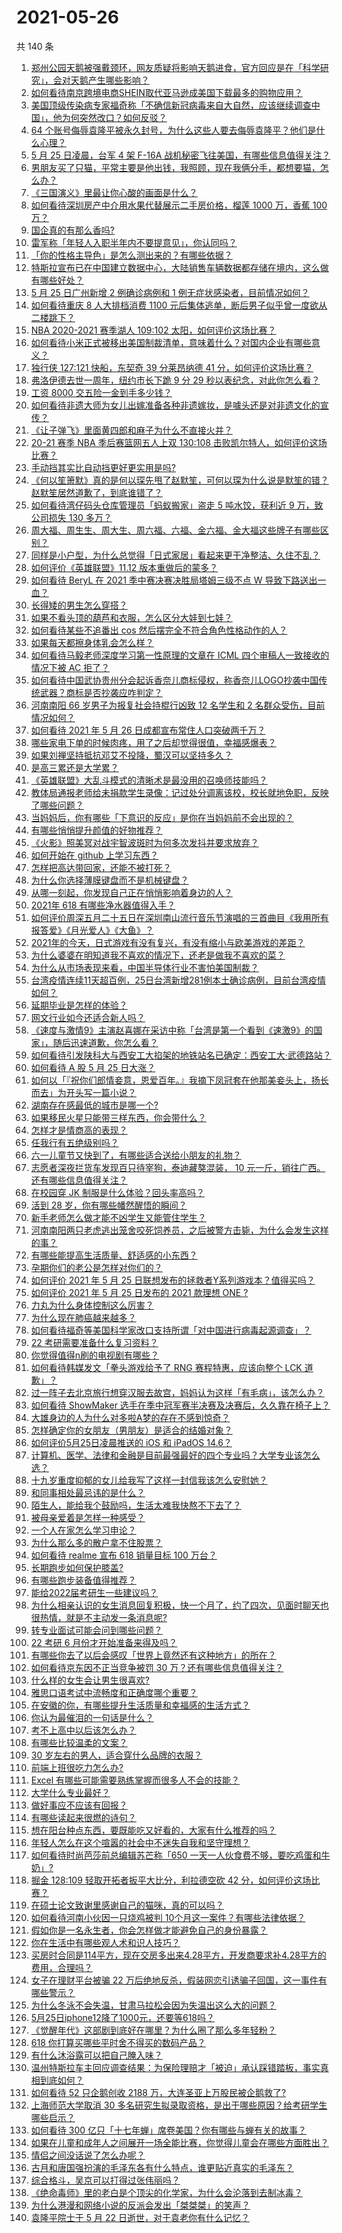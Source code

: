 # 2021-05-26

共 140 条

<!-- BEGIN -->
<!-- 最后更新时间 Wed May 26 2021 14:23:52 GMT+0800 (China Standard Time) -->

1. [郑州公园天鹅被强戴颈环，网友质疑将影响天鹅进食，官方回应是在「科学研究」，会对天鹅产生哪些影响？](https://www.zhihu.com/question/461338939)
2. [如何看待南京跨境电商SHEIN取代亚马逊成美国下载最多的购物应用？](https://www.zhihu.com/question/461229919)
3. [美国顶级传染病专家福奇称「不确信新冠病毒来自大自然，应该继续调查中国」，他为何突然改口？如何反驳？](https://www.zhihu.com/question/461117023)
4. [64
   个账号侮辱袁隆平被永久封号，为什么这些人要去侮辱袁隆平？他们是什么心理？](https://www.zhihu.com/question/461316765)
5. [5 月 25 日凌晨，台军 4 架 F-16A
   战机秘密飞往美国，有哪些信息值得关注？](https://www.zhihu.com/question/461297080)
6. [男朋友买了只猫，平常主要是他出钱，我照顾，现在我俩分手，都想要猫，怎么办？](https://www.zhihu.com/question/458381801)
7. [《三国演义》里最让你心酸的画面是什么？](https://www.zhihu.com/question/459544298)
8. [如何看待深圳房产中介用水果代替展示二手房价格，榴莲 1000 万，香蕉 100
   万？](https://www.zhihu.com/question/461327995)
9. [国企真的有那么香吗?](https://www.zhihu.com/question/459743114)
10. [雷军称「年轻人入职半年内不要提意见」，你认同吗？](https://www.zhihu.com/question/461347400)
11. [「你的性格主导色」是怎么测出来的？有哪些依据？](https://www.zhihu.com/question/461472606)
12. [特斯拉宣布已在中国建立数据中心，大陆销售车辆数据都存储在境内，这么做有哪些好处？](https://www.zhihu.com/question/461382103)
13. [5 月 25 日广州新增 2 例确诊病例和 1
    例无症状感染者，目前情况如何？](https://www.zhihu.com/question/461448583)
14. [如何看待重庆 8 人大排档消费 1100
    元后集体逃单，断后男子似乎曾一度欲从二楼跳下？](https://www.zhihu.com/question/461295626)
15. [NBA 2020-2021 赛季湖人 109:102
    太阳，如何评价这场比赛？](https://www.zhihu.com/question/461449201)
16. [如何看待小米正式被移出美国制裁清单，意味着什么？对国内企业有哪些意义？](https://www.zhihu.com/question/461450557)
17. [独行侠 127:121 快船，东契奇 39 分莱昂纳德 41
    分，如何评价这场比赛？](https://www.zhihu.com/question/461453705)
18. [弗洛伊德去世一周年，纽约市长下跪 9 分 29
    秒以表纪念，对此你怎么看？](https://www.zhihu.com/question/461467217)
19. [工资 8000 交五险一金到手多少钱？](https://www.zhihu.com/question/372675379)
20. [如何看待非遗大师为女儿出嫁准备各种非遗嫁妆，是噱头还是对非遗文化的宣传？](https://www.zhihu.com/question/461214460)
21. [《让子弹飞》里面黄四郎和麻子为什么不直接火并？](https://www.zhihu.com/question/453864740)
22. [20-21 赛季 NBA 季后赛篮网五人上双 130:108
    击败凯尔特人，如何评价这场比赛？](https://www.zhihu.com/question/461436075)
23. [手动挡其实比自动挡更好更实用是吗?](https://www.zhihu.com/question/452653431)
24. [《何以笙箫默》真的是何以琛先甩了赵默笙，可何以琛为什么说是默笙的错？赵默笙居然道歉了，到底谁错了？](https://www.zhihu.com/question/267577676)
25. [如何看待湾仔码头仓库管理员「蚂蚁搬家」盗走 5 吨水饺，获利近 9 万，致公司损失 130
    多万？](https://www.zhihu.com/question/461183162)
26. [周大福、周生生、周大生、周六福、六福、金六福、金大福这些牌子有哪些区别？](https://www.zhihu.com/question/32209352)
27. [同样是小户型，为什么总觉得「日式家居」看起来更干净整洁、久住不乱？](https://www.zhihu.com/question/456011068)
28. [如何评价《英雄联盟》11.12 版本重做后的蒙多？](https://www.zhihu.com/question/461427490)
29. [如何看待 BeryL 在 2021 季中赛决赛决胜局塔姆三级不点 W
    导致下路送出一血？](https://www.zhihu.com/question/461134288)
30. [长得矮的男生怎么穿搭？](https://www.zhihu.com/question/265389130)
31. [如果不看头顶的葫芦和衣服，怎么区分大娃到七娃？](https://www.zhihu.com/question/299656224)
32. [如何看待某些不追番出 cos 然后摆完全不符合角色性格动作的人？](https://www.zhihu.com/question/459918581)
33. [如果每天都擦身体乳会怎么样？](https://www.zhihu.com/question/282225899)
34. [如何看待马毅老师深度学习第一性原理的文章在 ICML 四个审稿人一致接收的情况下被 AC
    拒了？](https://www.zhihu.com/question/461135705)
35. [如何看待中国武协贵州分会起诉香奈儿商标侵权，称香奈儿LOGO抄袭中国传统武器？商标是否抄袭应咋判定？](https://www.zhihu.com/question/461362478)
36. [河南南阳 66 岁男子为报复社会持棍行凶致 12 名学生和 2
    名群众受伤，目前情况如何？](https://www.zhihu.com/question/461425589)
37. [如何看待 2021 年 5 月 26
    日成都宣布常住人口突破两千万？](https://www.zhihu.com/question/461466462)
38. [哪些家电下单的时候肉疼，用了之后却觉得很值，幸福感爆表？](https://www.zhihu.com/question/461218824)
39. [如果刘禅坚持抵抗邓艾不投降，蜀汉可以坚持多久？](https://www.zhihu.com/question/458792149)
40. [是高三累还是大学累？](https://www.zhihu.com/question/460340294)
41. [《英雄联盟》大乱斗模式的清晰术是最没用的召唤师技能吗？](https://www.zhihu.com/question/461052004)
42. [教体局通报老师给未捐款学生录像：记过处分调离该校，校长就地免职，反映了哪些问题？](https://www.zhihu.com/question/460650421)
43. [当妈妈后，你有哪些「下意识的反应」是你在当妈妈前不会出现的？](https://www.zhihu.com/question/461354374)
44. [有哪些悄悄提升颜值的好物推荐？](https://www.zhihu.com/question/461414599)
45. [《火影》照美冥对战宇智波斑时为何多次发抖并要求放弃？](https://www.zhihu.com/question/460884620)
46. [如何开始在 github 上学习东西？](https://www.zhihu.com/question/30119197)
47. [怎样把高达带回家，还能不被打死？](https://www.zhihu.com/question/460166061)
48. [为什么你选择薄膜键盘而不是机械键盘？](https://www.zhihu.com/question/342400961)
49. [从哪一刻起，你发现自己正在悄悄影响着身边的人？](https://www.zhihu.com/question/460306795)
50. [2021年 618 有哪些净水器值得入手？](https://www.zhihu.com/question/457255359)
51. [如何评价周深五月二十五日在深圳南山流行音乐节演唱的三首曲目《我用所有报答爱》《月光爱人》《大鱼》？](https://www.zhihu.com/question/461398546)
52. [2021年的今天，日式游戏有没有复兴，有没有缩小与欧美游戏的差距？](https://www.zhihu.com/question/461286898)
53. [为什么婆婆在明知道我不喜欢的情况下，还老是做我不喜欢的菜？](https://www.zhihu.com/question/455272913)
54. [为什么从市场表现来看，中国半导体行业不害怕美国制裁？](https://www.zhihu.com/question/459925498)
55. [台湾疫情连续11天超百例，25日台湾新增281例本土确诊病例，目前台湾疫情如何？](https://www.zhihu.com/question/461319134)
56. [延期毕业是怎样的体验？](https://www.zhihu.com/question/37965968)
57. [网文行业如今还适合新人吗？](https://www.zhihu.com/question/459218958)
58. [《速度与激情9》主演赵喜娜在采访中称「台湾是第一个看到《速激9》的国家」，随后迅速道歉，你怎么看？](https://www.zhihu.com/question/461250975)
59. [如何看待引发陕科大与西安工大掐架的地铁站名已确定：西安工大·武德路站？](https://www.zhihu.com/question/461160602)
60. [如何看待 A 股 5 月 25 日大涨？](https://www.zhihu.com/question/461315219)
61. [如何以「『祝你们郎情妾意，恩爱百年。』我摘下凤冠套在他那美妾头上，扬长而去」为开头写一篇小说？](https://www.zhihu.com/question/461013656)
62. [湖南存在感最低的城市是哪一个?](https://www.zhihu.com/question/386810766)
63. [如果移民火星只能带三样东西，你会带什么？](https://www.zhihu.com/question/461301603)
64. [怎样才是情商高的表现？](https://www.zhihu.com/question/294940846)
65. [任我行有五绝级别吗？](https://www.zhihu.com/question/455269545)
66. [六一儿童节又快到了，有哪些适合送给小朋友的礼物？](https://www.zhihu.com/question/395401020)
67. [志愿者深夜拦货车发现百只待宰狗，泰迪藏獒混装， 10
    元一斤，销往广西。还有哪些信息值得关注？](https://www.zhihu.com/question/461282064)
68. [在校园穿 JK 制服是什么体验？回头率高吗？](https://www.zhihu.com/question/294151930)
69. [活到 28 岁，你有哪些幡然醒悟的瞬间？](https://www.zhihu.com/question/461293445)
70. [新手老师怎么做才能不凶学生又能管住学生？](https://www.zhihu.com/question/429786632)
71. [河南南阳两只老虎逃出笼舍咬死饲养员，之后被警方击毙，为什么会发生这样的事？](https://www.zhihu.com/question/461359417)
72. [有哪些能提高生活质量、舒适感的小东西？](https://www.zhihu.com/question/30971192)
73. [孕期你们的老公是怎样对你们的？](https://www.zhihu.com/question/302590451)
74. [如何评价 2021 年 5 月 25
    日联想发布的拯救者Y系列游戏本？值得买吗？](https://www.zhihu.com/question/461301869)
75. [如何评价 2021 年 5 月 25 日发布的 2021 款理想 ONE
    ?](https://www.zhihu.com/question/460556386)
76. [力丸为什么身体控制这么厉害？](https://www.zhihu.com/question/461231751)
77. [为什么现在肺癌越来越多？](https://www.zhihu.com/question/454025025)
78. [如何看待福奇等美国科学家改口支持所谓「对中国进行病毒起源调查」？](https://www.zhihu.com/question/461340656)
79. [22 考研需要准备什么复习资料？](https://www.zhihu.com/question/420570846)
80. [你觉得值得n刷的电视剧有哪些？](https://www.zhihu.com/question/379644335)
81. [如何看待韩媒发文「拳头游戏给予了 RNG 赛程特惠，应该向整个 LCK
    道歉」？](https://www.zhihu.com/question/461315452)
82. [过一阵子去北京旅行想穿汉服去故宫，妈妈认为这样「有毛病」，该怎么办？](https://www.zhihu.com/question/456328349)
83. [如何看待 ShowMaker
    选手在季中冠军赛半决赛及决赛后，久久靠在椅子上？](https://www.zhihu.com/question/460956969)
84. [大雄身边的人为什么对多啦A梦的存在不感到惊奇？](https://www.zhihu.com/question/284594524)
85. [怎样确定你的女朋友（男朋友）是适合的结婚对象？](https://www.zhihu.com/question/21778422)
86. [如何评价5月25日凌晨推送的 iOS 和 iPadOS
    14.6？](https://www.zhihu.com/question/461255795)
87. [计算机、医学、法律和金融是目前最强最好的四个专业吗？大学专业该怎么选？](https://www.zhihu.com/question/458947942)
88. [十九岁重度抑郁的女儿给我写了这样一封信我该怎么安慰她？](https://www.zhihu.com/question/460881487)
89. [和同事相处最忌讳的是什么？](https://www.zhihu.com/question/294492493)
90. [陌生人，能给我个鼓励吗，生活太难我快熬不下去了？](https://www.zhihu.com/question/460942186)
91. [被母亲爱着是怎样一种感受？](https://www.zhihu.com/question/36436131)
92. [一个人在家怎么学习申论？](https://www.zhihu.com/question/370238097)
93. [为什么那么多的散户拿不住股票？](https://www.zhihu.com/question/454430837)
94. [如何看待 realme 宣布 618 销量目标 100 万台？](https://www.zhihu.com/question/461316568)
95. [长期跑步如何保护膝盖?](https://www.zhihu.com/question/385600001)
96. [有哪些跑步装备值得推荐？](https://www.zhihu.com/question/21790313)
97. [能给2022届考研生一些建议吗？](https://www.zhihu.com/question/434868085)
98. [为什么相亲认识的女生消息回复积极，快一个月了，约了四次，见面时聊天也很热情，就是不主动发一条消息呢?](https://www.zhihu.com/question/460678480)
99. [转专业面试可能会问到哪些问题？](https://www.zhihu.com/question/32287569)
100. [22 考研 6 月份才开始准备来得及吗？](https://www.zhihu.com/question/460617096)
101. [有哪些你去了以后会感叹「世界上竟然还有这种地方」的所在？](https://www.zhihu.com/question/42088685)
102. [如何看待京东因不正当竞争被罚 30 万？还有哪些信息值得关注？](https://www.zhihu.com/question/461142444)
103. [什么样的女生会让男生很喜欢?](https://www.zhihu.com/question/375563536)
104. [雅思口语考试中流畅度和正确度哪个重要？](https://www.zhihu.com/question/41099771)
105. [在安徽的你，有哪些提升生活质量和幸福感的生活方式？](https://www.zhihu.com/question/460182342)
106. [你认为最催泪的一句话是什么？](https://www.zhihu.com/question/428747344)
107. [考不上高中以后该怎么办？](https://www.zhihu.com/question/447628478)
108. [有哪些比较温柔的文案？](https://www.zhihu.com/question/400419121)
109. [30 岁左右的男人，适合穿什么品牌的衣服？](https://www.zhihu.com/question/317625716)
110. [前端上班很吃力怎么办?](https://www.zhihu.com/question/458055934)
111. [Excel 有哪些可能需要熟练掌握而很多人不会的技能？](https://www.zhihu.com/question/21758700)
112. [大学什么专业最好？](https://www.zhihu.com/question/309589722)
113. [做好事应不应该有回报？](https://www.zhihu.com/question/324276814)
114. [有哪些读起来很燃的诗句？](https://www.zhihu.com/question/452583924)
115. [想在阳台种点东西，要既能吃又好看的，大家有什么推荐的吗？](https://www.zhihu.com/question/460313478)
116. [年轻人怎么在这个喧嚣的社会中不迷失自我和坚守理想？](https://www.zhihu.com/question/26557967)
117. [如何看待时尚芭莎前总编辑苏芒称「650
     一天一人伙食费不够，要吃鸡蛋和牛奶」?](https://www.zhihu.com/question/461057693)
118. [掘金 128:109 轻取开拓者扳平大比分，利拉德空砍 42
     分，如何评价这场比赛？](https://www.zhihu.com/question/461274276)
119. [在硕士论文致谢里感谢自己的猫咪，真的可以吗？](https://www.zhihu.com/question/461220227)
120. [如何看待河南小伙因一只烧鸡被判
     10个月这一案件？有哪些法律依据？](https://www.zhihu.com/question/460929448)
121. [假如你是一名永生者，你会怎样做才能避免自己的身份暴露？](https://www.zhihu.com/question/438453657)
122. [你在生活中有哪些观人术和识人技巧？](https://www.zhihu.com/question/23561870)
123. [买房时合同是114平方，现在交房多出来4.28平方，开发商要求补4.28平方的费用，合理吗？](https://www.zhihu.com/question/460780593)
124. [女子在理财平台被骗 22
     万后绝地反杀，假装网恋引诱骗子回国，这一事件有哪些警示？](https://www.zhihu.com/question/461157072)
125. [为什么冬泳不会失温，甘肃马拉松会因为失温出这么大的问题？](https://www.zhihu.com/question/460950129)
126. [5月25日iphone12降了1000元，还要等618吗？](https://www.zhihu.com/question/461245434)
127. [《觉醒年代》这部剧到底好在哪里？为什么圈了那么多年轻粉？](https://www.zhihu.com/question/459410613)
128. [618 你打算买哪些平时舍不得买的数码产品？](https://www.zhihu.com/question/399994145)
129. [有什么沐浴露可以把自己腌入味？](https://www.zhihu.com/question/48929487)
130. [温州特斯拉车主回应调查结果：为保险理赔才「被迫」承认踩错踏板，事实真相到底如何？](https://www.zhihu.com/question/461186429)
131. [如何看待 52 只企鹅创收 2188
     万，大连圣亚上万股民被企鹅救了?](https://www.zhihu.com/question/460735226)
132. [上海师范大学取消 30
     多名研究生拟录取资格，是出于哪些原因？给考研学生哪些启示？](https://www.zhihu.com/question/461141160)
133. [如何看待 300
     亿只「十七年蝉」席卷美国？你有哪些与蝉有关的故事？](https://www.zhihu.com/question/461290050)
134. [如果在儿童和成年人之间展开一场全能比赛，你觉得儿童会在哪些方面胜出？](https://www.zhihu.com/question/459854374)
135. [情侣之间没话说了怎么办呢？](https://www.zhihu.com/question/348132267)
136. [古月和唐国强扮演的毛泽东各有什么特点，谁更贴近真实的毛泽东？](https://www.zhihu.com/question/36988226)
137. [综合格斗，吴京可以打得过张伟丽吗？](https://www.zhihu.com/question/423787485)
138. [《绝命毒师》里的老白是个顶尖的化学家，为什么会沦落到去制冰毒？](https://www.zhihu.com/question/25830031)
139. [为什么港漫和网络小说的反派会发出「桀桀桀」的笑声？](https://www.zhihu.com/question/318052604)
140. [袁隆平院士于 5 月 22 日逝世，对于袁老你有什么记忆？](https://www.zhihu.com/question/460807345)

<!-- END -->
